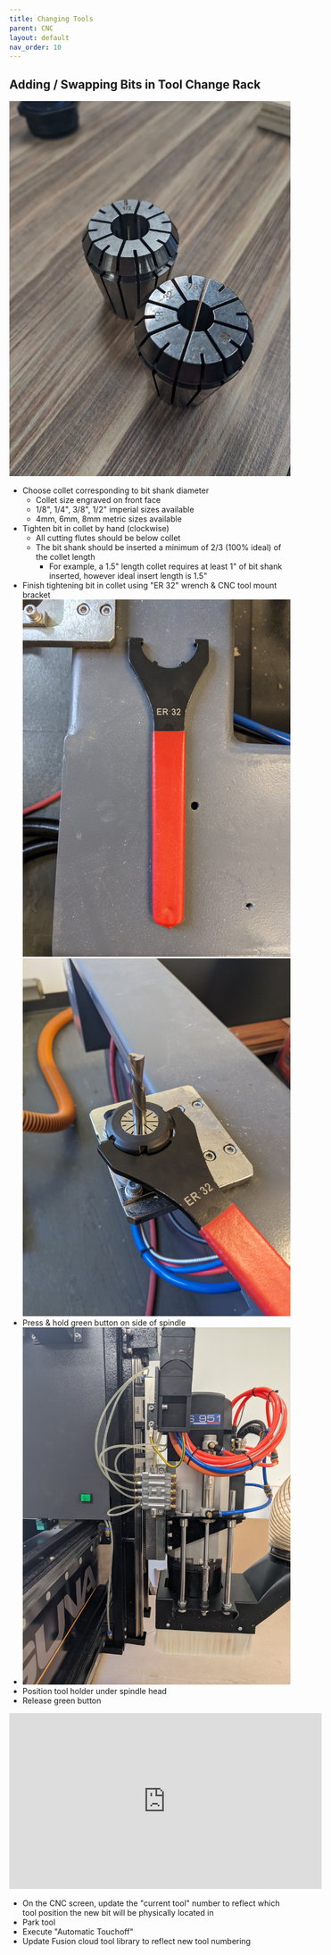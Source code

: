```yaml
---
title: Changing Tools
parent: CNC
layout: default
nav_order: 10
---
```


## Adding / Swapping Bits in Tool Change Rack
![](../attachments/pxl_20240321_172025118.jpg)
- Choose collet corresponding to bit shank diameter
	- Collet size engraved on front face
	- 1/8", 1/4", 3/8", 1/2" imperial sizes available
	- 4mm, 6mm, 8mm metric sizes available
- Tighten bit in collet by hand (clockwise)
	- All cutting flutes should be below collet
	- The bit shank should be inserted a minimum of 2/3 (100% ideal) of the collet length
		- For example, a 1.5" length collet requires at least 1" of bit shank inserted, however ideal insert length is 1.5"
- Finish tightening bit in collet using "ER 32" wrench & CNC tool mount bracket
![](../attachments/pxl_20240319_144259489.jpg)
![](../attachments/pxl_20240319_171946523.jpg)
- Press & hold green button on side of spindle
-  ![](../attachments/pxl_20240319_172014827.jpg)
- Position tool holder under spindle head
- Release green button

<iframe width="560" height="315" src="https://www.youtube.com/embed/HDV3oebI2bc?si=NWdhRKGc_imuj1HE" title="YouTube video player" frameborder="0" allow="accelerometer; autoplay; clipboard-write; encrypted-media; gyroscope; picture-in-picture; web-share" referrerpolicy="strict-origin-when-cross-origin" allowfullscreen></iframe>

- On the CNC screen, update the "current tool" number to reflect which tool position the new bit will be physically located in
- Park tool 
- Execute "Automatic Touchoff"
- Update Fusion cloud tool library to reflect new tool numbering
